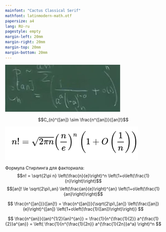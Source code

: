 ```yaml
---
mainfont: "Cactus Classical Serif"
mathfont: latinmodern-math.otf
papersize: a4
lang: RU-ru
pagestyle: empty
margin-left: 20mm
margin-right: 20mm
margin-top: 20mm
margin-bottom: 20mm
---
```


![alt text](image-4.png)

$$C_{n}^{[an]} \sim \frac{n^{[an]}}{[an]!}$$

![alt text](image-3.png)

Формула Стирлинга для факториала:
$$n! = \sqrt{2\pi n} \left(\frac{n}{e}\right)^n \left(1+o\left(\frac{1}{n}\right)\right)$$
$$[an]! \le \sqrt{2\pi\,an} \left(\frac{an}{e}\right)^{an} \left(1+o\left(\frac{1}{an}\right)\right)$$

$$
\frac{n^{[an]}}{[an]!} 
= \frac{n^{[an]}}{\sqrt{2\pi\,[an]} \left(\frac{[an]}{e}\right)^{[an]} \left(1+o\left(\frac{1}{[an]}\right)\right)}
$$

$$
\frac{n^{an}}{(an)^{1/2}(an)^{an}} 
= \frac{1}{n^{\frac{1}{2}} a^{\frac{1}{2}}a^{an}}
= \left( \frac{1}{n^{\frac{1}{2n}} a^{\frac{1}{2n}}a^a} \right)^n
$$